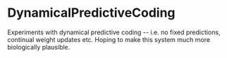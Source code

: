 # DynamicalPredictiveCoding
Experiments with dynamical predictive coding -- i.e. no fixed predictions, continual weight updates etc. Hoping to make this system much more biologically plausible.
